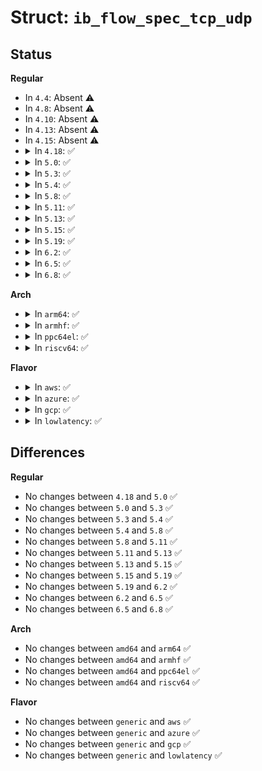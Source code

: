 # Struct: <code>ib_flow_spec_tcp_udp</code>

## Status
<b>Regular</b>
<ul>
<li>
In <code>4.4</code>: Absent ⚠️
</li>
<li>
In <code>4.8</code>: Absent ⚠️
</li>
<li>
In <code>4.10</code>: Absent ⚠️
</li>
<li>
In <code>4.13</code>: Absent ⚠️
</li>
<li>
In <code>4.15</code>: Absent ⚠️
</li>
<li>
<details>
<summary>In <code>4.18</code>: ✅</summary>

```c
struct ib_flow_spec_tcp_udp {
    u32 type;
    u16 size;
    struct ib_flow_tcp_udp_filter val;
    struct ib_flow_tcp_udp_filter mask;
};
```
</details>
</li>
<li>
<details>
<summary>In <code>5.0</code>: ✅</summary>

```c
struct ib_flow_spec_tcp_udp {
    u32 type;
    u16 size;
    struct ib_flow_tcp_udp_filter val;
    struct ib_flow_tcp_udp_filter mask;
};
```
</details>
</li>
<li>
<details>
<summary>In <code>5.3</code>: ✅</summary>

```c
struct ib_flow_spec_tcp_udp {
    u32 type;
    u16 size;
    struct ib_flow_tcp_udp_filter val;
    struct ib_flow_tcp_udp_filter mask;
};
```
</details>
</li>
<li>
<details>
<summary>In <code>5.4</code>: ✅</summary>

```c
struct ib_flow_spec_tcp_udp {
    u32 type;
    u16 size;
    struct ib_flow_tcp_udp_filter val;
    struct ib_flow_tcp_udp_filter mask;
};
```
</details>
</li>
<li>
<details>
<summary>In <code>5.8</code>: ✅</summary>

```c
struct ib_flow_spec_tcp_udp {
    u32 type;
    u16 size;
    struct ib_flow_tcp_udp_filter val;
    struct ib_flow_tcp_udp_filter mask;
};
```
</details>
</li>
<li>
<details>
<summary>In <code>5.11</code>: ✅</summary>

```c
struct ib_flow_spec_tcp_udp {
    u32 type;
    u16 size;
    struct ib_flow_tcp_udp_filter val;
    struct ib_flow_tcp_udp_filter mask;
};
```
</details>
</li>
<li>
<details>
<summary>In <code>5.13</code>: ✅</summary>

```c
struct ib_flow_spec_tcp_udp {
    u32 type;
    u16 size;
    struct ib_flow_tcp_udp_filter val;
    struct ib_flow_tcp_udp_filter mask;
};
```
</details>
</li>
<li>
<details>
<summary>In <code>5.15</code>: ✅</summary>

```c
struct ib_flow_spec_tcp_udp {
    u32 type;
    u16 size;
    struct ib_flow_tcp_udp_filter val;
    struct ib_flow_tcp_udp_filter mask;
};
```
</details>
</li>
<li>
<details>
<summary>In <code>5.19</code>: ✅</summary>

```c
struct ib_flow_spec_tcp_udp {
    u32 type;
    u16 size;
    struct ib_flow_tcp_udp_filter val;
    struct ib_flow_tcp_udp_filter mask;
};
```
</details>
</li>
<li>
<details>
<summary>In <code>6.2</code>: ✅</summary>

```c
struct ib_flow_spec_tcp_udp {
    u32 type;
    u16 size;
    struct ib_flow_tcp_udp_filter val;
    struct ib_flow_tcp_udp_filter mask;
};
```
</details>
</li>
<li>
<details>
<summary>In <code>6.5</code>: ✅</summary>

```c
struct ib_flow_spec_tcp_udp {
    u32 type;
    u16 size;
    struct ib_flow_tcp_udp_filter val;
    struct ib_flow_tcp_udp_filter mask;
};
```
</details>
</li>
<li>
<details>
<summary>In <code>6.8</code>: ✅</summary>

```c
struct ib_flow_spec_tcp_udp {
    u32 type;
    u16 size;
    struct ib_flow_tcp_udp_filter val;
    struct ib_flow_tcp_udp_filter mask;
};
```
</details>
</li>
</ul>
<b>Arch</b>
<ul>
<li>
<details>
<summary>In <code>arm64</code>: ✅</summary>

```c
struct ib_flow_spec_tcp_udp {
    u32 type;
    u16 size;
    struct ib_flow_tcp_udp_filter val;
    struct ib_flow_tcp_udp_filter mask;
};
```
</details>
</li>
<li>
<details>
<summary>In <code>armhf</code>: ✅</summary>

```c
struct ib_flow_spec_tcp_udp {
    u32 type;
    u16 size;
    struct ib_flow_tcp_udp_filter val;
    struct ib_flow_tcp_udp_filter mask;
};
```
</details>
</li>
<li>
<details>
<summary>In <code>ppc64el</code>: ✅</summary>

```c
struct ib_flow_spec_tcp_udp {
    u32 type;
    u16 size;
    struct ib_flow_tcp_udp_filter val;
    struct ib_flow_tcp_udp_filter mask;
};
```
</details>
</li>
<li>
<details>
<summary>In <code>riscv64</code>: ✅</summary>

```c
struct ib_flow_spec_tcp_udp {
    u32 type;
    u16 size;
    struct ib_flow_tcp_udp_filter val;
    struct ib_flow_tcp_udp_filter mask;
};
```
</details>
</li>
</ul>
<b>Flavor</b>
<ul>
<li>
<details>
<summary>In <code>aws</code>: ✅</summary>

```c
struct ib_flow_spec_tcp_udp {
    u32 type;
    u16 size;
    struct ib_flow_tcp_udp_filter val;
    struct ib_flow_tcp_udp_filter mask;
};
```
</details>
</li>
<li>
<details>
<summary>In <code>azure</code>: ✅</summary>

```c
struct ib_flow_spec_tcp_udp {
    u32 type;
    u16 size;
    struct ib_flow_tcp_udp_filter val;
    struct ib_flow_tcp_udp_filter mask;
};
```
</details>
</li>
<li>
<details>
<summary>In <code>gcp</code>: ✅</summary>

```c
struct ib_flow_spec_tcp_udp {
    u32 type;
    u16 size;
    struct ib_flow_tcp_udp_filter val;
    struct ib_flow_tcp_udp_filter mask;
};
```
</details>
</li>
<li>
<details>
<summary>In <code>lowlatency</code>: ✅</summary>

```c
struct ib_flow_spec_tcp_udp {
    u32 type;
    u16 size;
    struct ib_flow_tcp_udp_filter val;
    struct ib_flow_tcp_udp_filter mask;
};
```
</details>
</li>
</ul>

## Differences
<b>Regular</b>
<ul>
<li>
No changes between <code>4.18</code> and <code>5.0</code> ✅
</li>
<li>
No changes between <code>5.0</code> and <code>5.3</code> ✅
</li>
<li>
No changes between <code>5.3</code> and <code>5.4</code> ✅
</li>
<li>
No changes between <code>5.4</code> and <code>5.8</code> ✅
</li>
<li>
No changes between <code>5.8</code> and <code>5.11</code> ✅
</li>
<li>
No changes between <code>5.11</code> and <code>5.13</code> ✅
</li>
<li>
No changes between <code>5.13</code> and <code>5.15</code> ✅
</li>
<li>
No changes between <code>5.15</code> and <code>5.19</code> ✅
</li>
<li>
No changes between <code>5.19</code> and <code>6.2</code> ✅
</li>
<li>
No changes between <code>6.2</code> and <code>6.5</code> ✅
</li>
<li>
No changes between <code>6.5</code> and <code>6.8</code> ✅
</li>
</ul>
<b>Arch</b>
<ul>
<li>
No changes between <code>amd64</code> and <code>arm64</code> ✅
</li>
<li>
No changes between <code>amd64</code> and <code>armhf</code> ✅
</li>
<li>
No changes between <code>amd64</code> and <code>ppc64el</code> ✅
</li>
<li>
No changes between <code>amd64</code> and <code>riscv64</code> ✅
</li>
</ul>
<b>Flavor</b>
<ul>
<li>
No changes between <code>generic</code> and <code>aws</code> ✅
</li>
<li>
No changes between <code>generic</code> and <code>azure</code> ✅
</li>
<li>
No changes between <code>generic</code> and <code>gcp</code> ✅
</li>
<li>
No changes between <code>generic</code> and <code>lowlatency</code> ✅
</li>
</ul>

